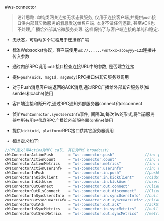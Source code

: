 #ws-connector

> 设计思路: 单纯类网关连接无状态微服务, 仅用于连接客户端,并提供`push`接口供内部其它微服务的消息发送给客户端. 本身不做任何逻辑, 甚至ACK也不处理,广播给外部其它微服务处理. 这样保持了与客户端连接的单纯和稳定.

* 无状态，可启动多个进程用于连接客户端
* 标准Websocket协议，客户端使用`ws://....../ws?xxx=abc&yyy=123`连接并传入参数
* 通过内部RPC调用`auth`接口检查连接URL中的参数, 是否建立连接
* 提供`push(uids, msgId, msgBody)`RPC接口供其它服务器调用
* 对于Push消息客户端返回的ACK消息,通过RPC广播给外部其它服务器(如sender和cache)使用
* 客户端连接和断开时,通过RPC通知外部服务器connect和disconnect
* 侦听`PushConnector.syncUsersInfo`事件, 间隔3s,每次1w的形式,将当前服务器中所有用户信息RPC广播给外部服务器(online)使用
* 提供`kick(uid, platform)`RPC接口供其它服务器调用

* 相关定义如下:
```go
//RPC定义(带Action为RPC call, 其它为PRC broadcast)
cWsConnectorActionPush       = "ws-connector.push"              //in: pushMsgStruct || out: null, err
cWsConnectorActionCount      = "ws-connector.count"             //in: null || out: count, err
cWsConnectorActionMetrics    = "ws-connector.metrics"           //in: null || out: metricsStruct, err
cWsConnectorActionUserInfo   = "ws-connector.userInfo"          //in: userIDStruct || out: []ClientInfo, err
cWsConnectorInPush           = "ws-connector.in.push"           //pushMsgStruct
cWsConnectorInKickClient     = "ws-connector.in.kickClient"     //cidStruct
cWsConnectorInKickUser       = "ws-connector.in.kickUser"       //userIDStruct
cWsConnectorOutConnect       = "ws-connector.out.connect"       //ClientInfo
cWsConnectorOutDisConnect    = "ws-connector.out.disconnect"    //ClientInfo
cWsConnectorInSyncUsersInfo  = "ws-connector.in.syncUsersInfo"  //null
cWsConnectorOutSyncUsersInfo = "ws-connector.out.syncUsersInfo" //ClientInfo
cWsConnectorOutAck           = "ws-connector.out.ack"           //ackStruct
cWsConnectorInSyncMetrics    = "ws-connector.in.syncMetrics"    //null
cWsConnectorOutSyncMetrics   = "ws-connector.out.syncMetrics"   //metricsStruct
```
